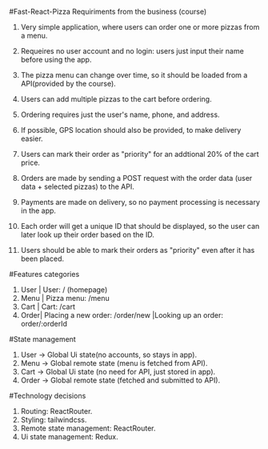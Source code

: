 #Fast-React-Pizza
Requiriments from the business (course)

1. Very simple application, where users can order one or more pizzas from a menu.

2. Requeires no user account and no login: users just input their name before using the app.

3. The pizza menu can change over time, so it should be loaded from a API(provided by the course).

4. Users can add multiple pizzas to the cart before ordering.

5. Ordering requires just the user's name, phone, and address.

6. If possible, GPS location should also be provided, to make delivery easier.

7. Users can mark their order as "priority" for an addtional 20% of the cart price.

8. Orders are made by sending a POST request with the order data (user data + selected pizzas) to the API.

9. Payments are made on delivery, so no payment processing is necessary in the app.

10. Each order will get a unique ID that should be displayed, so the user can later look up their order based on the ID.

11. Users should be able to mark their orders as "priority" even after it has been placed.

#Features categories

1. User | User: / (homepage)
2. Menu | Pizza menu: /menu
3. Cart | Cart: /cart
4. Order| Placing a new order: /order/new |Looking up an order: order/:orderId

#State management

1. User -> Global Ui state(no accounts, so stays in app).
2. Menu -> Global remote state (menu is fetched from API).
3. Cart -> Global Ui state (no need for API, just stored in app).
4. Order -> Global remote state (fetched and submitted to API).

#Technology decisions

1. Routing: ReactRouter.
2. Styling: tailwindcss.
3. Remote state management: ReactRouter.
4. Ui state management: Redux.
